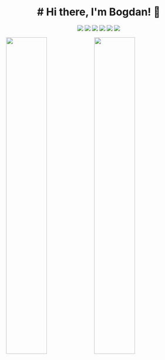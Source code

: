 <h1 align="center"># Hi there, I'm Bogdan! 👋</h1>

<p align="center"> 
<img   src="https://img.shields.io/badge/nestjs-%23E0234E.svg?style=for-the-badge&logo=nestjs&logoColor=white" />

<img  src="https://img.shields.io/badge/typescript-%23007ACC.svg?style=for-the-badge&logo=typescript&logoColor=white" />

 <img  src="https://img.shields.io/badge/-GraphQL-E10098?style=for-the-badge&logo=graphql&logoColor=white" />

 <img  src="https://img.shields.io/badge/Next-black?style=for-the-badge&logo=next.js&logoColor=white" />

 <img  src="https://img.shields.io/badge/react_native-%2320232a.svg?style=for-the-badge&logo=react&logoColor=%2361DAFB" />

 <img  src="https://img.shields.io/badge/react-%2320232a.svg?style=for-the-badge&logo=react&logoColor=%2361DAFB" />
</p>

<img align="left" width="47%" src="https://github-readme-stats.vercel.app/api?username=geikobogdan&theme=vue&show_icons=true"  />

<img align="left"  width="47%" src="https://github-readme-stats.vercel.app/api/top-langs/?username=geikobogdan&layout=compact"  />


  
